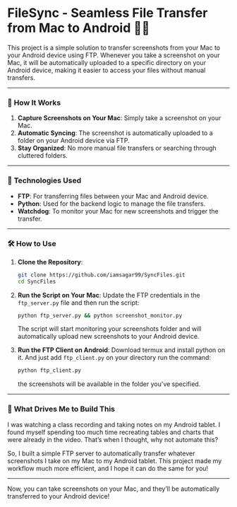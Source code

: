 # FileSync - Seamless File Transfer from Mac to Android 📸📱

This project is a simple solution to transfer screenshots from your Mac to your Android device using FTP. Whenever you take a screenshot on your Mac, it will be automatically uploaded to a specific directory on your Android device, making it easier to access your files without manual transfers.

---

### 🚀 **How It Works**
1. **Capture Screenshots on Your Mac**: Simply take a screenshot on your Mac.
2. **Automatic Syncing**: The screenshot is automatically uploaded to a folder on your Android device via FTP.
3. **Stay Organized**: No more manual file transfers or searching through cluttered folders.

---

### 🔧 **Technologies Used**
- **FTP**: For transferring files between your Mac and Android device.
- **Python**: Used for the backend logic to manage the file transfers.
- **Watchdog**: To monitor your Mac for new screenshots and trigger the transfer.

---

### 🛠️ **How to Use**
1. **Clone the Repository**:
   ```bash
   git clone https://github.com/iamsagar99/SyncFiles.git
   cd SyncFiles
   ```

2. **Run the Script on Your Mac**:
   Update the FTP credentials in the `ftp_server.py` file and then run the script:
   ```bash
   python ftp_server.py && python screenshot_monitor.py
   ```

   The script will start monitoring your screenshots folder and will automatically upload new screenshots to your Android device.

3. **Run the FTP Client on Android**:
   Download termux and install python on it. And just add `ftp_client.py` on your directory run the command:
    ```bash
   python ftp_client.py
   ```
    the screenshots will be available in the folder you've specified.

---

### 🤔 **What Drives Me to Build This**

I was watching a class recording and taking notes on my Android tablet. I found myself spending too much time recreating tables and charts that were already in the video. That’s when I thought, why not automate this?

So, I built a simple FTP server to automatically transfer whatever screenshots I take on my Mac to my Android tablet. This project made my workflow much more efficient, and I hope it can do the same for you!

---

Now, you can take screenshots on your Mac, and they’ll be automatically transferred to your Android device!